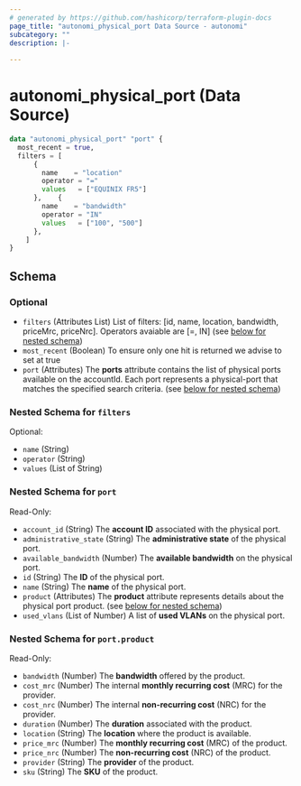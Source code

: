 ```yaml
---
# generated by https://github.com/hashicorp/terraform-plugin-docs
page_title: "autonomi_physical_port Data Source - autonomi"
subcategory: ""
description: |-
  
---
```


# autonomi_physical_port (Data Source)

```terraform
data "autonomi_physical_port" "port" {
  most_recent = true,
  filters = [
      {
        name    = "location"
        operator = "="
        values   = ["EQUINIX FR5"]
      },    {
        name    = "bandwidth"
        operator = "IN"
        values   = ["100", "500"]
      },
    ]
} 
```

<!-- schema generated by tfplugindocs -->
## Schema

### Optional

- `filters` (Attributes List) List of filters: [id, name, location, bandwidth, priceMrc, priceNrc].
Operators avaiable are [=, IN] (see [below for nested schema](#nestedatt--filters))
- `most_recent` (Boolean) To ensure only one hit is returned we advise to set at true
- `port` (Attributes) The **ports** attribute contains the list of physical ports available on the accountId.
Each port represents a physical-port that matches the specified search criteria. (see [below for nested schema](#nestedatt--port))

<a id="nestedatt--filters"></a>
### Nested Schema for `filters`

Optional:

- `name` (String)
- `operator` (String)
- `values` (List of String)

<a id="nestedatt--port"></a>
### Nested Schema for `port`

Read-Only:

- `account_id` (String) The **account ID** associated with the physical port.
- `administrative_state` (String) The **administrative state** of the physical port.
- `available_bandwidth` (Number) The **available bandwidth** on the physical port.
- `id` (String) The **ID** of the physical port.
- `name` (String) The **name** of the physical port.
- `product` (Attributes) The **product** attribute represents details about the physical port product. (see [below for nested schema](#nestedatt--port--product))
- `used_vlans` (List of Number) A list of **used VLANs** on the physical port.

<a id="nestedatt--port--product"></a>
### Nested Schema for `port.product`

Read-Only:

- `bandwidth` (Number) The **bandwidth** offered by the product.
- `cost_mrc` (Number) The internal **monthly recurring cost** (MRC) for the provider.
- `cost_nrc` (Number) The internal **non-recurring cost** (NRC) for the provider.
- `duration` (Number) The **duration** associated with the product.
- `location` (String) The **location** where the product is available.
- `price_mrc` (Number) The **monthly recurring cost** (MRC) of the product.
- `price_nrc` (Number) The **non-recurring cost** (NRC) of the product.
- `provider` (String) The **provider** of the product.
- `sku` (String) The **SKU** of the product.
